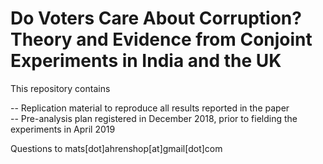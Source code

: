 # Do Voters Care About Corruption? Theory and Evidence from Conjoint Experiments in India and the UK

This repository contains

-- Replication material to reproduce all results reported in the paper\
-- Pre-analysis plan registered in December 2018, prior to fielding the experiments in April 2019

Questions to mats[dot]ahrenshop[at]gmail[dot]com
